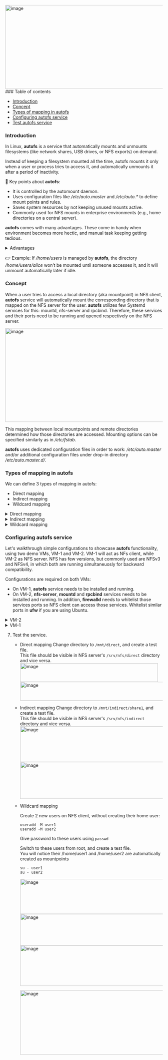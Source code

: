 <img width="1264" height="268" alt="image" src="https://github.com/user-attachments/assets/e4a8504b-d044-4ca6-910c-dc21a8b22e72" />### Table of contents

- [Introduction](#introduction)
- [Concept](#concept)
- [Types of mapping in autofs](#types-of-mapping-in-autofs)
- [Configuring autofs service](#configuring-autofs-service)
- [Test autofs service](#test-autofs-service)

### Introduction

In Linux, **autofs** is a service that automatically mounts and unmounts filesystems (like network shares, USB drives, or NFS exports) on demand.

Instead of keeping a filesystem mounted all the time, autofs mounts it only when a user or process tries to access it, and automatically unmounts it after a period of inactivity. 

🔑 Key points about **autofs**:

+ It is controlled by the automount daemon.
+ Uses configuration files like _/etc/auto.master_ and _/etc/auto.*_ to define mount points and rules.
+ Saves system resources by not keeping unused mounts active.
+ Commonly used for NFS mounts in enterprise environments (e.g., home directories on a central server).

**autofs** comes with many advantages. These come in handy when environment becomes more hectic, and manual task keeping getting tedious.
<details>
  <summary> Advantages</summary><br>
  
✅ No manual entries required in _/etc/fstab_ – avoiding error-prone editing, simplifies configuration and reduces static mount dependencies.

✅ Wildcard mounting for multi-user environments – automatically mounts each user’s home directory from an NFS server, enabling centralized control and easy distribution of shared resources.

✅ On-demand mounting – filesystems are mounted only when accessed, avoiding unnecessary mounts.

✅ Automatic unmounting – inactive filesystems are unmounted after a timeout, freeing resources and preventing stale mounts (especially useful with NFS).

✅ Reduced boot delays – system startup isn’t slowed down or blocked by unavailable servers or devices.

✅ Flexible support – works with local disks, NFS, CIFS/SMB, removable media, and even programmatic/script-based mounts.
</details>

👉 Example:
If _/home/users_ is managed by **autofs**, the directory _/home/users/alice_ won’t be mounted until someone accesses it, and it will unmount automatically later if idle.

### Concept

When a user tries to access a local directory (aka mountpoint) in NFS client, **autofs** service will automatically mount the corresponding directory that is mapped on the NFS server for the user. 
**autofs** utilizes few Systemd services for this: mountd, nfs-server and rpcbind. Therefore, these services and their ports need to be running and opened respectively on the NFS server.

<img width="1042" height="300" alt="image" src="https://github.com/user-attachments/assets/9400e4cf-3fa5-4729-88bb-f33731e08e41" />

This mapping between local mountpoints and remote directories determined how those directories are accessed. Mounting options can be specified similarly as in _/etc/fstab_.

**autofs** uses dedicated configuration files in order to work: _/etc/auto.master_ and/or additional configuration files under drop-in directory _/etc/auto.master.d/_.

### Types of mapping in autofs

We can define 3 types of mapping in autofs: 
+ Direct mapping
+ Indirect mapping
+ Wildcard mapping


<details>
  <summary> Direct mapping</summary><br>
  
Direct mapping means that specific filesystem/mountpoint paths are mapped directly to remote (or local) filesystems without going through a parent "mount directory".
As such, 🚩absolute paths MUST BE provided when using direct mapping. 

🔑 How direct mapping Works

1. Uses _/etc/auto.master_ with the special entry ```/-```.
2. Each entry in the corresponding map file points to an absolute path in the client filesystem.
3. When a user or process accesses that exact path, **autofs** mounts the target automatically.

Advantages of using direct mapping is that it lets you mount filesystems exactly where you want them in the directory tree. This is useful when precise and consistency are required all the time.
The specific local filesystem/mountpoint can sync only with the specific remote directory defined in the mapping, nothing else. It's a 1-1 relation.

<img width="1028" height="172" alt="image" src="https://github.com/user-attachments/assets/d28d7934-e7b9-4083-b783-ba6ebba72b32" />

In above sceenshot example, remote directory ```/srv/nfs/direct``` will autmoatically get mounted when a client attemps to access local directory ```/mnt/direct```.

⚠️ It is important to remember that the local mountpoint ```/mnt/direct``` must already existed before we can use direct mapping.

</details>

<details>
  <summary> Indirect mapping</summary><br>
  
Indirect mapping is a type where you specifcy a remote directory and a "base" mountpoint in the local system. Under this base directory, subdirectories are created automatically as per defined (as keys) in configuration files. Compares to direct mapping, these subdirectories do not have to be created in advance, as they are created on the fly by **autofs**.
It is more common style (compared to direct mapping), and widely used in multi-user environment. 

🔑 How indirect mapping Works

1. You define a base mountpoint (a directory) in _/etc/auto.master_.
2. A separate map file contains relative keys that expand under that base mountpoint.
3. When a user accesses one of those subdirectories, **autofs** mounts the corresponding remote filesystem.

Indirect mapping scales better than direct mapping when managing many users or directories.

<img width="1026" height="170" alt="image" src="https://github.com/user-attachments/assets/89676484-50a4-4aef-9535-e6acf32d6aeb" />

In above screenshot example, remote directory ```/srv/nfs/indirect``` will automatically get mounted when a client attemps to access local directory ```/mnt/direct/share1```. However, ```share1``` mountpoint will be automatically created on the client when user cd into it. 

</details>

</details>

<details>
  <summary> Wildcard mapping</summary><br>

  Wildcard mapping works almost similarly like indirect mapping, with exception that no keys need to be defined prior in **autofs** configuration files. 
  Most useful usage of wildcard mapping is in provisioning users' home directories. In this scenario, for example: 

  📍When user alice accesses ```/home/alice``` → **autofs** mounts ```vm-2:/export/home/alice```.<br>
  📍When user bob accesses ```/home/bob``` → **autofs** mounts ```vm-2:/export/home/bob```.

  There is no need to hardcode each username as key in **autofs** configuration file. Therefore it works best in environments where server and client username directories are consistent.

🔑 How wildcard mapping works?

1. Instead of defining each mount explicitly (e.g., alice, bob, charlie), you use the wildcard character *.
2. The * matches any key requested under the base directory.
3. The & symbol inside the NFS path expands to the same key name.

<img width="1034" height="172" alt="image" src="https://github.com/user-attachments/assets/02508959-2a2e-4127-8c7f-c12ecee8da22" />

In above screenshot example, when a user accesses his home directory, the corresponding directory on NFS sever is mounted. **autofs** will use the username to map it to correct directory. 

⚠️ Things to note : If a user directory doesn’t exist on the NFS server, the path still shows up but will fail on access.

✅ Advantages

+ Scales automatically → No edits required when new users are added on the NFS server.
+ Centralized home directories → Each user’s /home/username is fetched dynamically.
+ Cleaner configuration (than indirect mapping) → One line replaces dozens (or hundreds). 

</details>

### Configuring autofs service

Let's walkthrough simple configurations to showcase **autofs** functionality, using two demo VMs, VM-1 and VM-2. 
VM-1 will act as NFs client, while VM-2 as NFS server.
NFS has few versions, but commonly used are NFSv3 and NFSv4, in which both are running simultaneuosly for backward compatibility. 

Configurations are required on both VMs:
  + On VM-1, **autofs** service needs to be installed and running.
  + On VM-2, **nfs-server**, **mountd** and **rpcbind** services needs to be installed and running. In addition, **firewalld** needs to whitelist those services ports so NFS client can access those services.
    Whitelist similar ports in **ufw** if you are using Ubuntu.

<details>
  <summary> VM-2</summary><br>
  
1. Install and enable the ```nfs-server``` package.
     Ports used by nfs-server is 2049, while for rpcbind is 111.
     Port for mountd varies, but usually it is 20048.
     > In RHEL-based distro, nfs-server package also includes rpcbind and mountd. There is no need for separate packages install.

     As root user, run:

     ```
     dnf install -y nfs-utils
     systemctl enable --now nfs-utils
     systemctl status nfs-server
     ```
    <img width="1264" height="268" alt="image" src="https://github.com/user-attachments/assets/9ae88409-7c2e-4432-8016-5ab2852c6c70" /><br>

     To check the ports are successfully listening, run:
     ```
     rpcinfo -p
     ```
     <img width="402" height="358" alt="image" src="https://github.com/user-attachments/assets/71ad7161-0715-437b-a974-f268de0700c5" /><br>

     Output also displays the NFS version currently in used. Often, both NFSv3 and NFSv4 are running on port 2049. 

2. Whitelist the services or ports in firewall.
   If access is not opened, NFS client won't be able to reach above services.
   
    We can either add the services, or the ports they are using to **firewalld** configurations.
   
    As root user, run:

   ```
   firewall-cmd --add-service=nfs --add-service=mountd --add-service=rpc-bind --permanent
   firewall-cmd --reload
   ```
   
   Alternatively, use port numbers:
   
   ```
   firewall-cmd --add-port=111/tcp --add-port=20048/tcp --add-port=2049/tcp  --permanent
   firewall-cmd --reload
   ```

   List the services and port to ensure successful addition.

    ```
   firewall-cmd --list-services
   firewall-cmd --list-ports
   ```
   <img width="446" height="76" alt="image" src="https://github.com/user-attachments/assets/58e20f95-c211-4939-8a1b-9691f38f2cf3" /><br>

 4. Create directories and includes them in ```/etc/exports```.
    NFS uses ```/etc/exports``` file to expose the directories for mounting.

    Create 3 directories, each to showcase different type of mapping.
    > Note: We assumed user1 and user2 exist on VM-2. If not, create them and note their UID.

    ```
    mkdir -p /srv/nfs/direct
    mkdir -p /srv/nfs/indirect
    mkdir -p /srv/nfs/home/{user1,user2}
    ```
    Give appropriat permission for those directories. For demo purposes, we allow all access.

    ```
    chmod -R 755 /srv/nfs
    chown -R nobody:nobody /srv/nfs
    ```

    In real enviornment, we probably wants to limit who can access which directories.

    ```
    chmod -R 755 /srv/nfs
    chown user1:user1 /srv/nfs/home/user1
    chown user2:user2 /srv/nfs/home/user2
    ```
    
     Add following entries in ```/etc/exports``` file, each on separate line.

     + /srv/nfs/direct       *(rw,sync,no_subtree_check,no_root_squash)
     + /srv/nfs/indirect     *(rw,sync,no_subtree_check,no_root_squash)
     + /srv/nfs/home         *(rw,sync,no_subtree_check,no_root_squash)
       
     > We can replace the * with specific IP address in CIDR format. Usual mounting options are defined in brackets.
     
     Restart nfs-server service, and check export status.
   
     ```
     systemctl restart nfs-server
     exportfs -v
     ```

     If done correctly, the service should display which directories are mountable. 
     In our case, the above 3 directories.

     <img width="968" height="99" alt="image" src="https://github.com/user-attachments/assets/29fe8673-0d17-46e4-9f3b-4fc944322a55" />

</details>

<details>
  <summary> VM-1</summary><br>

NFS client is where the mountpoints will be defined. **autofs** will alleviate the tasks of mounting the filesystem, which normally requires manual configurations. Note that while **autofs** itself is a separate program that manages the automatic mounting of directories, it relies on the underlying NFS client tools to perform the actual mounting of NFS shares. 

🚧 Note that there is no need for **nfs-server** service to be running on NFS client. In fact, it MUST BE disabled, otherwise it will interfere with **autofs** service.

We'll be using ```/mnt``` subdirectories as demo for the direct & indirect mapping mountpoints. For wildcard mapping, we'll be using user1 & user2 ```/home``` directories.

Run the following commands as root user.

1. Install required packages:
   ```
   apt update
   dnf install -y nfs-utils autofs
   ```
   > For Ubuntu, **nfs-common** is used instead of **nfs-utils**.
   
2.  Enable autofs service:
     ```
     systemctl enable --now autofs
     systemctl status autofs
     ```
     <img width="1212" height="342" alt="image" src="https://github.com/user-attachments/assets/809af98b-7549-4fe0-9958-1c789555f4a5" /><br>

3.  Check NFS client is aware of the exposed directories on NFS server.

     ```
     showmount -e vm-2
     ```
     It will output the directories on NFS server available to be mounted, as defined in ```/etc/exports```.
     Also, this implies firewall whitelisting is working fine.
    
      <img width="328" height="92" alt="image" src="https://github.com/user-attachments/assets/e3e3ac93-50a4-4701-9881-c90cd5335124" /><br>
 
5.  Create /mnt subdirectories.
     ```
     mkdir -p /mnt/direct
     mkdir -p /mnt/indirect
     ```
     
7.  Edit **autofs** configuration files.
     This is the most immportant step, as it defines how the mapping will happen.

     + #### /etc/auto.master<br>
       The main **autofs** configuration file. It's the entry point where type of mapping is defined.
       For direct mapping, symbol ```/-``` is used. <br>
       For indirect mapping, the base mountpoint is defined. <br>
       For wildcard mapping, base home directory is used. <br>
       > We assumed the default value ```/home``` from useradd.<br>
       
       Enter the following entries in ```/etc/auto.master``` file, each on separate line.
        ```
        /-                   /etc/auto.direct
        /mnt/indirect        /etc/auto.indirect
        /home                /etc/auto.home
        ```
        
       Each entry is pointing to a file, where further configurations are added.
       Create all these files before proceeding with next step.

       > Alternatively, you can use autofs /etc/auto.master.d/ drop-in directory. Only difference is that each line above will be inside a separate file:<br>
       > /etc/auto.master.d/direct.autofs <br>
       > /etc/auto.master.d/indirect.autofs <br>
       > /etc/auto.master.d/wildcard.autofs <br>

    + #### /etc/auto.direct<br>
      Enter following entry in this file:
      
      ```
      /mnt/direct   vm-2:/srv/nfs/direct
      ```

      The meaning of this entry is that ```/mnt/direct``` will be the local mountpoint for the remote directory ```/srv/nfs/direct``` on NFS server.

    + #### /etc/auto.indirect<br>
      Enter following entry in this file:

      ```
      share1   vm-2:/srv/nfs/indirect
      ```

      The meaning of this entry is that ```/mnt/direct/share1``` will be the local mountpoint for the remote directory ```/srv/nfs/indirect``` on NFS server.<br>
      💡 Note that we did not create ```share1``` subdirectory prior. **autofs** will take care of this. 

    + #### /etc/auto.home<br>
      Enter following entry in this file:

      ```
      *   vm-2:/srv/nfs/home/&
      ```

      Symbol ```*``` is used, to represent anything as the subdirectory on local mountpoint, and ```&``` instruct autofs to map its corresponding directory on NFS server.<br>
      For example: <br>
      If ```/home/user1``` is accessed, autofs will mount ```srv/nfs/home/user1```. <br>
      If ```/home/user2``` is accessed, autofs will mount ```srv/nfs/home/user2```. <br>

6.  Restart **autofs** service.

     ```
     systemctl restart autofs
     ```
</details>
     
7.  Test the service.

    + Direct mapping
      Change directory to ```/mnt/direct```, and create a test file. <br>
      This file should be visible in NFS server's ```/srv/nfs/direct``` directory and vice versa.<br>
      <img width="440" height="60" alt="image" src="https://github.com/user-attachments/assets/fe33fbb5-5f2e-4c00-8367-280e3786db51" /><br>
      <img width="572" height="60" alt="image" src="https://github.com/user-attachments/assets/6b8a2bc8-0e50-4951-80f2-139e90f9a20b" /><br>

    + Indirect mapping
      Change directory to ```/mnt/indirect/share1```, and create a test file. <br>
      This file should be visible in NFS server's ```/srv/nfs/indirect``` directory and vice versa.<br>
      <img width="584" height="114" alt="image" src="https://github.com/user-attachments/assets/9282ab3d-faef-49f8-8035-dfd365277a0a" /><br>
      <img width="594" height="118" alt="image" src="https://github.com/user-attachments/assets/5482a872-8d8e-463f-bdb4-70236c65c286" /><br>

    + Wildcard mapping

      Create 2 new users on NFS client, without creating their home user: <br>
      ```
      useradd -M user1
      useradd -M user2
      ```
      Give password to these users using ```passwd```
      
      Switch to these users from root, and create a test file.<br>
      You will notice their /home/user1 and /home/user2 are automatically created as mountpoints
      
      ```
      su - user1
      su - user2
      ```
      <img width="486" height="112" alt="image" src="https://github.com/user-attachments/assets/7fa8bdc9-b230-43f8-a71b-3980d5dce34b" /><br>
      <img width="494" height="100" alt="image" src="https://github.com/user-attachments/assets/60bbf357-f175-4249-87bd-9072c52a4b14" /><br>
      <img width="686" height="130" alt="image" src="https://github.com/user-attachments/assets/8b170bfe-1eff-4eb9-9687-04981b0aca54" /><br>

      <img width="1292" height="206" alt="image" src="https://github.com/user-attachments/assets/e0a4b2ec-320a-4d4f-ae33-1620471ada4e" />





